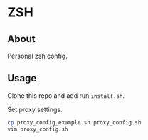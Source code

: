 # ZSH

## About

Personal zsh config.

## Usage

Clone this repo and add run `install.sh`.

Set proxy settings.

```bash
cp proxy_config_example.sh proxy_config.sh
vim proxy_config.sh
```
